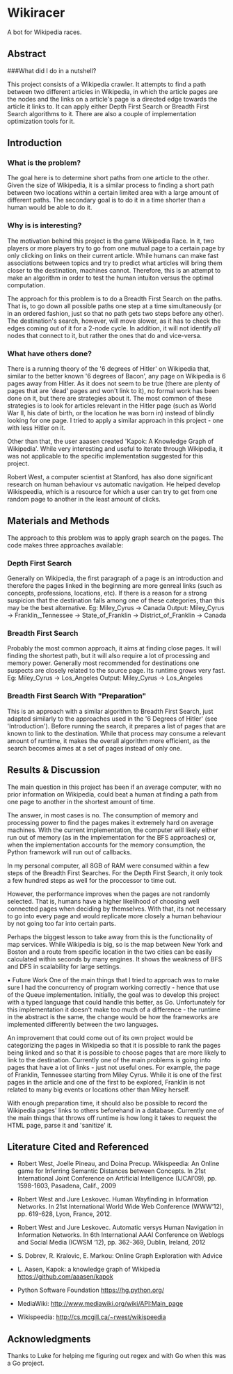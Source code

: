# Wikiracer

A bot for Wikipedia races.

## Abstract
###What did I do in a nutshell? 

This project consists of a Wikipedia crawler. It attempts to find a path between two different articles in Wikipedia, in which the article pages are the nodes and the links on a article's page is a directed edge towards the article it links to. It can apply either Depth First Search or Breadth First Search algorithms to it. There are also a couple of implementation optimization tools for it.

## Introduction
### What is the problem? 
The goal here is to determine short paths from one article to the other. Given the size of Wikipedia, it is a similar process to finding a short path between two locations within a certain limited area with a large amount of different paths. The secondary goal is to do it in a time shorter than a human would be able to do it.

### Why is is interesting?
The motivation behind this project is the game Wikipedia Race. In it, two players or more players try to go from one mutual page to a certain page by only clicking on links on their current article. While humans can make fast associations between topics and try to predict what articles will bring them closer to the destination, machines cannot. Therefore, this is an attempt to make an algorithm in order to test the human intuiton versus the optimal computation.

The approach for this problem is to do a Breadth First Search on the paths. That is, to go down all possible paths one step at a time simultaneously (or in an ordered fashion, just so that no path gets two steps before any other). The destination's search, however, will move slower, as it has to check the edges coming out of it for a 2-node cycle. In addition, it will not identify *all* nodes that connect to it, but rather the ones that do and vice-versa.

### What have others done?
There is a running theory of the '6 degrees of Hitler' on Wikipedia that, similar to the better known '6 degrees of Bacon', any page on Wikipedia is 6 pages away from Hitler. As it does not seem to be true (there are plenty of pages that are 'dead' pages and won't link to it), no formal work has been done on it, but there are strategies about it. The most common of these strategies is to look for articles relevant in the Hitler page (such as World War II, his date of birth, or the location he was born in) instead of blindly looking for one page. I tried to apply a similar approach in this project - one with less Hitler on it.

Other than that, the user aaasen created 'Kapok: A Knowledge Graph of Wikipedia'. While very interesting and useful to iterate through Wikipedia, it was not applicable to the specific implementation suggested for this project.

Robert West, a computer scientist at Stanford, has also done significant research on human behaviour vs automatic navigation. He helped develop Wikispeedia, which is a resource for which a user can try to get from one random page to another in the least amount of clicks.

## Materials and Methods
The approach to this problem was to apply graph search on the pages.
The code makes three approaches available:

### Depth First Search
Generally on Wikipedia, the first paragraph of a page is an introduction and therefore the pages linked in the beginning are more genreal links (such as concepts, professions, locations, etc). If there is a reason for a strong suspicion that the destination falls among one of these categories, than this may be the best alternative.
Eg: Miley_Cyrus -> Canada
Output: Miley_Cyrus -> Franklin,_Tennessee -> State_of_Franklin -> District_of_Franklin -> Canada

### Breadth First Search
Probably the most common approach, it aims at finding close pages. It will finding the shortest path, but it will also require a lot of processing and memory power. Generally most recommended for destinations one suspects are closely related to the source page. Its runtime grows very fast.
Eg: Miley_Cyrus -> Los_Angeles
Output: Miley_Cyrus -> Los_Angeles

### Breadth First Search With "Preparation"
This is an approach with a similar algorithm to Breadth First Search, just adapted similarly to the approaches used in the '6 Degrees of Hitler' (see 'Introduction'). Before running the search, it prepares a list of pages that are known to link to the destination. While that process may consume a relevant amount of runtime, it makes the overall algorithm more efficient, as the search becomes aimes at a set of pages instead of only one.

## Results & Discussion
The main question in this project has been if an average computer, with no prior information on Wikipedia, could beat a human at finding a path from one page to another in the shortest amount of time.

The answer, in most cases is no.
The consumption of memory and processing power to find the pages makes it extremely hard on average machines. With the current implementation, the computer will likely either run out of memory (as in the implementation for the BFS approaches) or, when the implementation accounts for the memory consumption, the Python framework will run out of callbacks.

In my personal computer, all 8GB of RAM were consumed within a few steps of the Breadth First Searches. For the Depth First Search, it only took a few hundred steps as well for the proccessor to time out.

However, the performance improves when the pages are not randomly selected. That is, humans have a higher likelihood of choosing well connected pages when deciding by themselves. With that, its not necessary to go into every page and would replicate more closely a human behaviour by not going too far into certain parts.

Perhaps the biggest lesson to take away from this is the functionality of map services. While Wikipedia is big, so is the map between New York and Boston and a route from specific location in the two cities can be easily calculated within seconds by many engines. It shows the weakness of BFS and DFS in scalability for large settings.

• Future Work
One of the main things that I tried to approach was to make sure I had the concurrency of program working correctly - hence that use of the Queue implementation. Initially, the goal was to develop this project with a typed language that could handle this better, as Go. Unfortunately for this implementation it doesn't make too much of a difference - the runtime in the abstract is the same, the change would be how the frameworks are implemented differently between the two languages.

An improvement that could come out of its own project would be categorizing the pages in Wikipedia so that it is possible to rank the pages being linked and so that it is possible to choose pages that are more likely to link to the destination. Currently one of the main problems is going into pages that have a lot of links - just not useful ones. For example, the page of Franklin, Tennessee starting from Miley Cyrus. While it is one of the first pages in the article and one of the first to be explored, Franklin is not related to many big events or locations other than Miley herself.

With enough preparation time, it should also be possible to record the Wikipedia pages' links to others beforehand in a database. Currently one of the main things that throws off runtime is how long it takes to request the HTML page, parse it and 'sanitize' it.

## Literature Cited and Referenced
- Robert West, Joelle Pineau, and Doina Precup. Wikispeedia: An Online game for Inferring Semantic Distances between Concepts. In 21st International Joint Conference on Artificial Intelligence (IJCAI’09), pp. 1598-1603, Pasadena, Calif., 2009 

- Robert West and Jure Leskovec. Human Wayfinding in Information Networks. In 21st International World Wide Web Conference (WWW’12), pp. 619-628, Lyon, France, 2012. 

- Robert West and Jure Leskovec. Automatic versys Human Navigation in Information Networks. In 6th International AAAI Conference on Weblogs and Social Media (ICWSM ‘12), pp. 362-369, Dublin, Ireland, 2012

- S. Dobrev, R. Kralovic, E. Markou:  Online Graph Exploration with Advice

- L. Aasen, Kapok: a knowledge graph of Wikipedia https://github.com/aaasen/kapok

- Python Software Foundation https://hg.python.org/

- MediaWiki: http://www.mediawiki.org/wiki/API:Main_page

- Wikispeedia: http://cs.mcgill.ca/~rwest/wikispeedia

## Acknowledgments
Thanks to Luke for helping me figuring out regex and with Go when this was a Go project.

